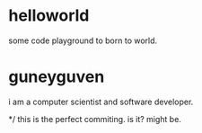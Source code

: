 # helloworld
some code playground to born to world.

# guneyguven
i am a computer scientist and software developer.

*/ this is the perfect commiting. is it? might be.
